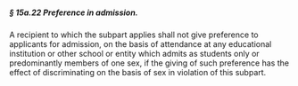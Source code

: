 ##### § 15a.22 Preference in admission. #####

A recipient to which the subpart applies shall not give preference to applicants for admission, on the basis of attendance at any educational institution or other school or entity which admits as students only or predominantly members of one sex, if the giving of such preference has the effect of discriminating on the basis of sex in violation of this subpart.